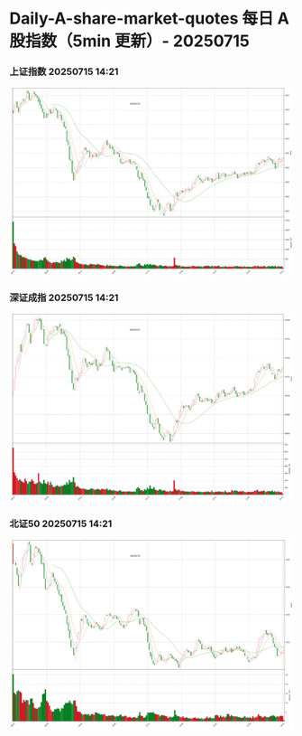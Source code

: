 
# Daily-A-share-market-quotes 每日 A 股指数（5min 更新）- 20250715

### 上证指数 20250715 14:21
![](./fig/2025/7/20250715-sh000001.png)

### 深证成指 20250715 14:21
![](./fig/2025/7/20250715-sz399001.png)

### 北证50 20250715 14:21
![](./fig/2025/7/20250715-bj899050.png)
